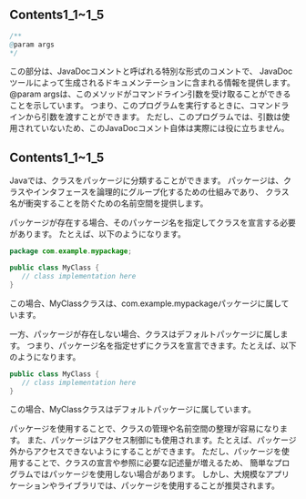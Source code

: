 ## Contents1_1~1_5
 ```java
/**
@param args
*/
 ```
この部分は、JavaDocコメントと呼ばれる特別な形式のコメントで、
JavaDocツールによって生成されるドキュメンテーションに含まれる情報を提供します。
@param argsは、このメソッドがコマンドライン引数を受け取ることができることを示しています。
つまり、このプログラムを実行するときに、コマンドラインから引数を渡すことができます。
ただし、このプログラムでは、引数は使用されていないため、このJavaDocコメント自体は実際には役に立ちません。

## Contents1_1~1_5
Javaでは、クラスをパッケージに分類することができます。
パッケージは、クラスやインタフェースを論理的にグループ化するための仕組みであり、
クラス名が衝突することを防ぐための名前空間を提供します。

パッケージが存在する場合、そのパッケージ名を指定してクラスを宣言する必要があります。
たとえば、以下のようになります。

 ```java
package com.example.mypackage;

public class MyClass {
    // class implementation here
}
 ```
この場合、MyClassクラスは、com.example.mypackageパッケージに属しています。

一方、パッケージが存在しない場合、クラスはデフォルトパッケージに属します。
つまり、パッケージ名を指定せずにクラスを宣言できます。たとえば、以下のようになります。

 ```java
public class MyClass {
    // class implementation here
}
 ```
この場合、MyClassクラスはデフォルトパッケージに属しています。

パッケージを使用することで、クラスの管理や名前空間の整理が容易になります。
また、パッケージはアクセス制御にも使用されます。たとえば、パッケージ外からアクセスできないようにすることができます。
ただし、パッケージを使用することで、クラスの宣言や参照に必要な記述量が増えるため、
簡単なプログラムではパッケージを使用しない場合があります。
しかし、大規模なアプリケーションやライブラリでは、パッケージを使用することが推奨されます。